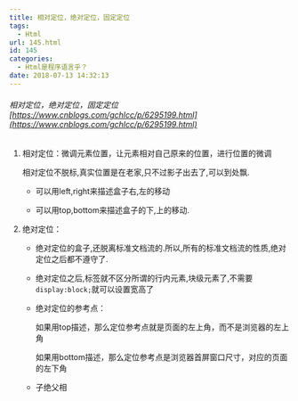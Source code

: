 ```yaml
---
title: 相对定位，绝对定位，固定定位
tags:
  - Html
url: 145.html
id: 145
categories:
  - Html是程序语言乎？
date: 2018-07-13 14:32:13
---
```


###### 相对定位，绝对定位，固定定位[https://www.cnblogs.com/gchlcc/p/6295199.html](https://www.cnblogs.com/gchlcc/p/6295199.html)

1.  相对定位：微调元素位置，让元素相对自己原来的位置，进行位置的微调
    
    相对定位不脱标,真实位置是在老家,只不过影子出去了,可以到处飘.
    
    *   可以用left,right来描述盒子右,左的移动
        
    *   可以用top,bottom来描述盒子的下,上的移动.
        
2.  绝对定位：
    
    *   绝对定位的盒子,还脱离标准文档流的.所以,所有的标准文档流的性质,绝对定位之后都不遵守了.
        
    *   绝对定位之后,标签就不区分所谓的行内元素,块级元素了,不需要`display:block;`就可以设置宽高了
        
    *   绝对定位的参考点：
        
        如果用top描述，那么定位参考点就是页面的左上角，而不是浏览器的左上角
        
        如果用bottom描述，那么定位参考点是浏览器首屏窗口尺寸，对应的页面的左下角
        
    *   子绝父相